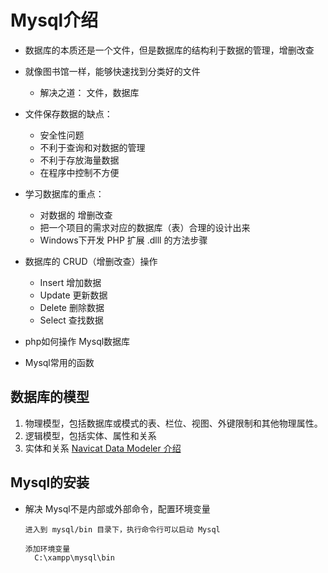 # Mysql介绍

* 数据库的本质还是一个文件，但是数据库的结构利于数据的管理，增删改查
* 就像图书馆一样，能够快速找到分类好的文件
  * 解决之道： 文件，数据库
* 文件保存数据的缺点：
  * 安全性问题
  * 不利于查询和对数据的管理
  * 不利于存放海量数据
  * 在程序中控制不方便

* 学习数据库的重点：
  + 对数据的 增删改查
  + 把一个项目的需求对应的数据库（表）合理的设计出来
  + Windows下开发 PHP 扩展 .dlll 的方法步骤

* 数据库的 CRUD（增删改查）操作
  + Insert 增加数据
  + Update 更新数据
  + Delete 删除数据
  + Select 查找数据

* php如何操作 Mysql数据库

* Mysql常用的函数



## 数据库的模型
1. 物理模型，包括数据库或模式的表、栏位、视图、外键限制和其他物理属性。
2. 逻辑模型，包括实体、属性和关系
3. 实体和关系
[Navicat Data Modeler 介绍](https://www.navicat.com.cn/products/navicat-data-modeler)



## Mysql的安装
  * 解决 Mysql不是内部或外部命令，配置环境变量
    ```
    进入到 mysql/bin 目录下，执行命令行可以启动 Mysql

    添加环境变量
      C:\xampp\mysql\bin
    ```